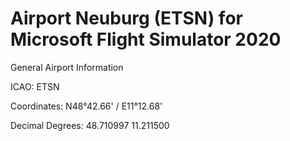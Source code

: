 ﻿# Airport Neuburg (ETSN) for Microsoft Flight Simulator 2020

General Airport Information

ICAO:              ETSN

Coordinates:       N48°42.66' / E11°12.68'

Decimal Degrees:   48.710997 11.211500